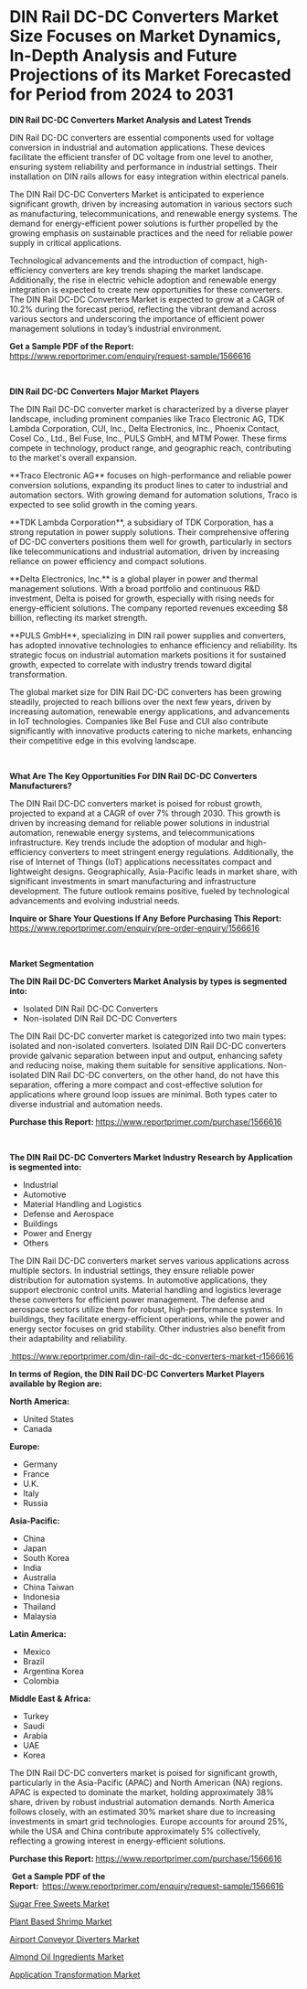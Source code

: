 <p><h1>DIN Rail DC-DC Converters Market Size Focuses on Market Dynamics, In-Depth Analysis and Future Projections of its Market Forecasted for Period from 2024 to 2031</h1></p><p><strong>DIN Rail DC-DC Converters Market Analysis and Latest Trends</strong></p>
<p><p>DIN Rail DC-DC converters are essential components used for voltage conversion in industrial and automation applications. These devices facilitate the efficient transfer of DC voltage from one level to another, ensuring system reliability and performance in industrial settings. Their installation on DIN rails allows for easy integration within electrical panels.</p><p>The DIN Rail DC-DC Converters Market is anticipated to experience significant growth, driven by increasing automation in various sectors such as manufacturing, telecommunications, and renewable energy systems. The demand for energy-efficient power solutions is further propelled by the growing emphasis on sustainable practices and the need for reliable power supply in critical applications.</p><p>Technological advancements and the introduction of compact, high-efficiency converters are key trends shaping the market landscape. Additionally, the rise in electric vehicle adoption and renewable energy integration is expected to create new opportunities for these converters. The DIN Rail DC-DC Converters Market is expected to grow at a CAGR of 10.2% during the forecast period, reflecting the vibrant demand across various sectors and underscoring the importance of efficient power management solutions in today’s industrial environment.</p></p>
<p><strong>Get a Sample PDF of the Report:&nbsp;</strong> <a href="https://www.reportprimer.com/enquiry/request-sample/1566616">https://www.reportprimer.com/enquiry/request-sample/1566616</a></p>
<p>&nbsp;</p>
<p><strong>DIN Rail DC-DC Converters Major Market Players</strong></p>
<p><p>The DIN Rail DC-DC converter market is characterized by a diverse player landscape, including prominent companies like Traco Electronic AG, TDK Lambda Corporation, CUI, Inc., Delta Electronics, Inc., Phoenix Contact, Cosel Co., Ltd., Bel Fuse, Inc., PULS GmbH, and MTM Power. These firms compete in technology, product range, and geographic reach, contributing to the market's overall expansion.</p><p>**Traco Electronic AG** focuses on high-performance and reliable power conversion solutions, expanding its product lines to cater to industrial and automation sectors. With growing demand for automation solutions, Traco is expected to see solid growth in the coming years.</p><p>**TDK Lambda Corporation**, a subsidiary of TDK Corporation, has a strong reputation in power supply solutions. Their comprehensive offering of DC-DC converters positions them well for growth, particularly in sectors like telecommunications and industrial automation, driven by increasing reliance on power efficiency and compact solutions.</p><p>**Delta Electronics, Inc.** is a global player in power and thermal management solutions. With a broad portfolio and continuous R&D investment, Delta is poised for growth, especially with rising needs for energy-efficient solutions. The company reported revenues exceeding $8 billion, reflecting its market strength.</p><p>**PULS GmbH**, specializing in DIN rail power supplies and converters, has adopted innovative technologies to enhance efficiency and reliability. Its strategic focus on industrial automation markets positions it for sustained growth, expected to correlate with industry trends toward digital transformation.</p><p>The global market size for DIN Rail DC-DC converters has been growing steadily, projected to reach billions over the next few years, driven by increasing automation, renewable energy applications, and advancements in IoT technologies. Companies like Bel Fuse and CUI also contribute significantly with innovative products catering to niche markets, enhancing their competitive edge in this evolving landscape.</p></p>
<p>&nbsp;</p>
<p><strong>What Are The Key Opportunities For DIN Rail DC-DC Converters Manufacturers?</strong></p>
<p><p>The DIN Rail DC-DC converters market is poised for robust growth, projected to expand at a CAGR of over 7% through 2030. This growth is driven by increasing demand for reliable power solutions in industrial automation, renewable energy systems, and telecommunications infrastructure. Key trends include the adoption of modular and high-efficiency converters to meet stringent energy regulations. Additionally, the rise of Internet of Things (IoT) applications necessitates compact and lightweight designs. Geographically, Asia-Pacific leads in market share, with significant investments in smart manufacturing and infrastructure development. The future outlook remains positive, fueled by technological advancements and evolving industrial needs.</p></p>
<p><strong>Inquire or Share Your Questions If Any Before Purchasing This Report:</strong> <a href="https://www.reportprimer.com/enquiry/pre-order-enquiry/1566616">https://www.reportprimer.com/enquiry/pre-order-enquiry/1566616</a></p>
<p>&nbsp;</p>
<p><strong>Market Segmentation</strong></p>
<p><strong>The DIN Rail DC-DC Converters Market Analysis by types is segmented into:</strong></p>
<p><ul><li>Isolated DIN Rail DC-DC Converters</li><li>Non-isolated DIN Rail DC-DC Converters</li></ul></p>
<p><p>The DIN Rail DC-DC converter market is categorized into two main types: isolated and non-isolated converters. Isolated DIN Rail DC-DC converters provide galvanic separation between input and output, enhancing safety and reducing noise, making them suitable for sensitive applications. Non-isolated DIN Rail DC-DC converters, on the other hand, do not have this separation, offering a more compact and cost-effective solution for applications where ground loop issues are minimal. Both types cater to diverse industrial and automation needs.</p></p>
<p><strong>Purchase this Report:&nbsp;</strong><a href="https://www.reportprimer.com/purchase/1566616">https://www.reportprimer.com/purchase/1566616</a></p>
<p>&nbsp;</p>
<p><strong>The DIN Rail DC-DC Converters Market Industry Research by Application is segmented into:</strong></p>
<p><ul><li>Industrial</li><li>Automotive</li><li>Material Handling and Logistics</li><li>Defense and Aerospace</li><li>Buildings</li><li>Power and Energy</li><li>Others</li></ul></p>
<p><p>The DIN Rail DC-DC converters market serves various applications across multiple sectors. In industrial settings, they ensure reliable power distribution for automation systems. In automotive applications, they support electronic control units. Material handling and logistics leverage these converters for efficient power management. The defense and aerospace sectors utilize them for robust, high-performance systems. In buildings, they facilitate energy-efficient operations, while the power and energy sector focuses on grid stability. Other industries also benefit from their adaptability and reliability.</p></p>
<p><a href="https://www.reportprimer.com/din-rail-dc-dc-converters-market-r1566616">&nbsp;https://www.reportprimer.com/din-rail-dc-dc-converters-market-r1566616</a></p>
<p><strong>In terms of Region, the DIN Rail DC-DC Converters Market Players available by Region are:</strong></p>
<p>
    <p> <strong> North America: </strong>
        <ul>
            <li>United States</li>
            <li>Canada</li>
        </ul>
        </p> 
    <p> <strong> Europe: </strong>
        <ul>
            <li>Germany</li>
            <li>France</li>
            <li>U.K.</li>
            <li>Italy</li>
            <li>Russia</li>
        </ul>
        </p> 
    <p> <strong> Asia-Pacific: </strong>
        <ul>
            <li>China</li>
            <li>Japan</li>
            <li>South Korea</li>
            <li>India</li>
            <li>Australia</li>
            <li>China Taiwan</li>
            <li>Indonesia</li>
            <li>Thailand</li>
            <li>Malaysia</li>
        </ul>
        </p> 
    <p> <strong> Latin America: </strong>
        <ul>
            <li>Mexico</li>
            <li>Brazil</li>
            <li>Argentina Korea</li>
            <li>Colombia</li>
        </ul>
        </p> 
    <p> <strong> Middle East & Africa: </strong>
        <ul>
            <li>Turkey</li>
            <li>Saudi</li>
            <li>Arabia</li>
            <li>UAE</li>
            <li>Korea</li>
        </ul>
    </p>
    </p>
<p><p>The DIN Rail DC-DC converters market is poised for significant growth, particularly in the Asia-Pacific (APAC) and North American (NA) regions. APAC is expected to dominate the market, holding approximately 38% share, driven by robust industrial automation demands. North America follows closely, with an estimated 30% market share due to increasing investments in smart grid technologies. Europe accounts for around 25%, while the USA and China contribute approximately 5% collectively, reflecting a growing interest in energy-efficient solutions.</p></p>
<p><strong>Purchase this Report: </strong><a href="https://www.reportprimer.com/purchase/1566616">https://www.reportprimer.com/purchase/1566616</a></p>
<p>&nbsp;<strong>Get a Sample PDF of the Report:&nbsp;&nbsp;</strong><a href="https://www.reportprimer.com/enquiry/request-sample/1566616">https://www.reportprimer.com/enquiry/request-sample/1566616</a></p>
<p><strong></strong></p>
<p><p><a href="https://issuu.com/reportprime-2/docs/sugar-free-sweets-market-size-2030._c7965a5fd5c0ca">Sugar Free Sweets Market</a></p><p><a href="https://issuu.com/reportprime-2/docs/plant-based-shrimp-market-size-2030_dc43e100ff386a">Plant Based Shrimp Market</a></p><p><a href="https://medium.com/@kennedy1dave/global-airport-conveyor-diverters-industry-types-applications-market-players-regional-growth-69c06aa6b677">Airport Conveyor Diverters Market</a></p><p><a href="https://www.linkedin.com/pulse/almond-oil-ingredients-industry-analysis-report-its-market-7c8ee?trackingId=5R9rmNsRS8StFao1mhHSaw%3D%3D">Almond Oil Ingredients Market</a></p><p><a href="https://www.linkedin.com/pulse/global-application-transformation-market-size-expected-reach-zm5jf">Application Transformation Market</a></p></p>